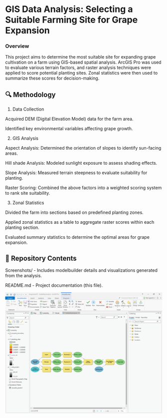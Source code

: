 # GIS Data Analysis: Selecting a Suitable Farming Site for Grape Expansion

### Overview

This project aims to determine the most suitable site for expanding grape cultivation on a farm using GIS-based spatial analysis. ArcGIS Pro was used to evaluate various terrain factors, and raster analysis techniques were applied to score potential planting sites. Zonal statistics were then used to summarize these scores for decision-making.

## 🔍 Methodology

1. Data Collection

Acquired DEM (Digital Elevation Model) data for the farm area.

Identified key environmental variables affecting grape growth.

2. GIS Analysis

Aspect Analysis: Determined the orientation of slopes to identify sun-facing areas.

Hill shade Analysis: Modeled sunlight exposure to assess shading effects.

Slope Analysis: Measured terrain steepness to evaluate suitability for planting.

Raster Scoring: Combined the above factors into a weighted scoring system to rank site suitability.

3. Zonal Statistics

Divided the farm into sections based on predefined planting zones.

Applied zonal statistics as a table to aggregate raster scores within each planting section.

Evaluated summary statistics to determine the optimal areas for grape expansion.

## 📂 Repository Contents

Screenshots/ - Includes modelbuilder details and visualizations generated from the analysis.

README.md - Project documentation (this file).

![model-builder](Screenshots/modelbuilder.png)
